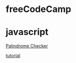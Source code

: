 # freeCodeCamp
# javascript
[Palindrome Checker](https://www.freecodecamp.org/learn/javascript-algorithms-and-data-structures/javascript-algorithms-and-data-structures-projects/palindrome-checker)

[tutorial](https://www.freecodecamp.org/news/two-ways-to-check-for-palindromes-in-javascript-64fea8191fd7/)
